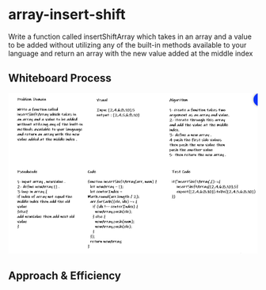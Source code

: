 # array-insert-shift

Write a function called
insertShiftArray which takes in 
an array and a value to be added
without utilizing any of the built-in 
methods available to your language
and return an array with the new 
value added at the middle index 

## Whiteboard Process

![array-binary-search](../images/array-insert-shift.PNG)

## Approach & Efficiency
<!-- What approach did you take? Discuss Why. What is the Big O space/time for this approach? -->

